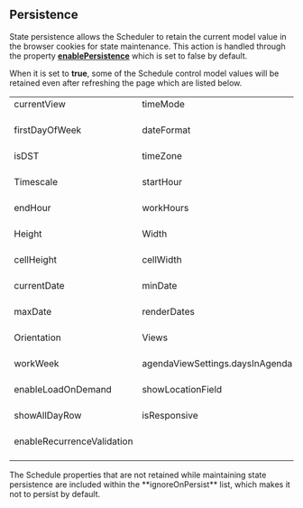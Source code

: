## Persistence

State persistence allows the Scheduler to retain the current model value in the browser cookies for state maintenance. This action is handled through the property **[enablePersistence](http://help.syncfusion.com/js/api/ejschedule#members:enablepersistence "")** which is set to false by default.

When it is set to **true**, some of the Schedule control model values will be retained even after refreshing the page which are listed below.

<table>
<tr>
<td>
currentView<br/><br/></td><td>
timeMode<br/><br/></td></tr>
<tr>
<td>
firstDayOfWeek<br/><br/></td><td>
dateFormat<br/><br/></td></tr>
<tr>
<td>
isDST<br/><br/></td><td>
timeZone<br/><br/></td></tr>
<tr>
<td>
Timescale<br/><br/></td><td>
startHour<br/><br/></td></tr>
<tr>
<td>
endHour<br/><br/></td><td>
workHours<br/><br/></td></tr>
<tr>
<td>
Height<br/><br/></td><td>
Width<br/><br/></td></tr>
<tr>
<td>
cellHeight<br/><br/></td><td>
cellWidth<br/><br/></td></tr>
<tr>
<td>
currentDate<br/><br/></td><td>
minDate<br/><br/></td></tr>
<tr>
<td>
maxDate<br/><br/></td><td>
renderDates<br/><br/></td></tr>
<tr>
<td>
Orientation<br/><br/></td><td>
Views<br/><br/></td></tr>
<tr>
<td>
workWeek<br/><br/></td><td>
agendaViewSettings.daysInAgenda<br/><br/></td></tr>
<tr>
<td>
enableLoadOnDemand<br/><br/></td><td>
showLocationField<br/><br/></td></tr>
<tr>
<td>
showAllDayRow<br/><br/></td><td>
isResponsive<br/><br/></td></tr>
<tr>
<td>
enableRecurrenceValidation<br/><br/></td><td>
<br/><br/></td></tr>
</table>
The Schedule properties that are not retained while maintaining state persistence are included within the **ignoreOnPersist** list, which makes it not to persist by default.

